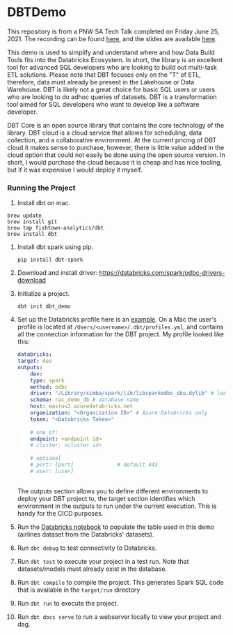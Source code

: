 # DBTDemo

This repository is from a PNW SA Tech Talk completed on Friday June 25, 2021. The recording can be found [here](https://drive.google.com/file/d/18App1RNrMfPLTVSqiP4b1cZakiPLlY5C/view?usp=sharing), and the slides are available [here](https://docs.google.com/presentation/d/10FcS0rUxYHvYEIvr4i5gw_5smQ9t9veoDIER2x0gsW0/edit?usp=sharing). 

This demo is used to simplify and understand where and how Data Build Tools fits into the Databricks Ecosystem. In short, the library is an excellent tool for advanced SQL developers who are looking to build out multi-task ETL solutions. Please note that DBT focuses only on the "T" of ETL, therefore, data must already be present in the Lakehouse or Data Warehouse. DBT is likely not a great choice for basic SQL users or users who are looking to do adhoc queries of datasets. DBT is a transformation tool aimed for SQL developers who want to develop like a software developer. 

DBT Core is an open source library that contains the core technology of the library. DBT cloud is a cloud service that allows for scheduling, data collection, and a collaborative environment. At the current pricing of DBT cloud it makes sense to purchase, however, there is little value added in the cloud option that could not easily be done using the open source version. In short, I would purchase the cloud because it is cheap and has nice tooling, but if it was expensive I would deploy it myself. 





### Running the Project

1. Install dbt on mac.
```
brew update
brew install git
brew tap fishtown-analytics/dbt
brew install dbt
```


1. Install dbt spark using pip. 
    ```
    pip install dbt-spark
    ```

1. Download and install driver: https://databricks.com/spark/odbc-drivers-download

1. Initialize a project.  
    ```
    dbt init dbt_demo
    ```

1. Set up the Databricks profile here is an [example](https://docs.getdbt.com/reference/warehouse-profiles/spark-profile#odbc). On a Mac the user's profile is located at `/Users/<username>/.dbt/profiles.yml`, and contains all the connection information for the DBT project. My profile looked like this: 
    ```yml
    databricks:
    target: dev
    outputs:
        dev:
        type: spark
        method: odbc 
        driver: "/Library/simba/spark/lib/libsparkodbc_sbu.dylib" # location of the driver
        schema: rac_demo_db # database name
        host: eastus2.azuredatabricks.net
        organization: "<Organization ID>" # Azure Databricks only
        token: "<Databricks Token>"
        
        # one of:
        endpoint: <endpoint id>
        # cluster: <cluster id>
        
        # optional
        # port: [port]              # default 443
        # user: [user]
        
    ```

    The outputs section allows you to define different environments to deploy your DBT project to, the target section identifies which environment in the outputs to run under the current execution. This is handy for the CICD purposes. 

1. Run the [Databricks notebook](notebooks/PopulateData.py) to populate the table used in this demo (airlines dataset from the Databricks' datasets). 

1. Run `dbt debug` to test connectivity to Databricks. 

1. Run `dbt test` to execute your project in a test run. Note that datasets/models must already exist in the database. 

1. Run `dbt compile` to compile the project. This generates Spark SQL code that is available in the `target/run` directory

1. Run `dbt run` to execute the project. 

1. Run `dbt docs serve` to run a webserver locally to view your project and dag. 


